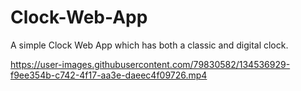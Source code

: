 

# Clock-Web-App
A simple Clock Web App which has both a classic and digital clock. 



https://user-images.githubusercontent.com/79830582/134536929-f9ee354b-c742-4f17-aa3e-daeec4f09726.mp4
